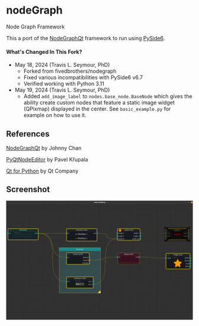 # nodeGraph
Node Graph Framework

This a port of the [NodeGraphQt](https://github.com/jchanvfx/NodeGraphQt) framework to run using [PySide6](https://doc.qt.io/qtforpython/).

#### What's Changed In This Fork?
- May 18, 2024 (Travis L. Seymour, PhD)
  - Forked from fivedbrothers/nodegraph 
  - Fixed various incompatibilities with PySide6 v6.7
  - Verified working with Python 3.11
- May 19, 2024 (Travis L. Seymour, PhD)
  - Added `add_image_label` to `nodes.base_node.BaseNode` which gives the ability create custom nodes that feature a static image widget (QPixmap) displayed in the center. See `basic_example.py` for example on how to use it.

## References
[NodeGraphQt](https://github.com/jchanvfx/NodeGraphQt) by Johnny Chan

[PyQtNodeEditor](https://gitlab.com/pavel.krupala/pyqt-node-editor) by Pavel Křupala

[Qt for Python](https://doc.qt.io/qtforpython/) by Qt Company

## Screenshot

[![Screenshot](docs/_images/screenshot.png)](docs/_images/screenshot.png)